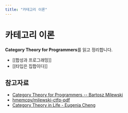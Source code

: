 ```yaml
---
title: "카테고리 이론"
---
```

# 카테고리 이론

**Category Theory for Programmers**를 읽고 정리합니다.

- [[합성과 프로그래밍]]
- [[타입은 집합이다]]

## 참고자료

- [Category Theory for Programmers -- Bartosz Milewski](https://bartoszmilewski.com/2014/10/28/category-theory-for-programmers-the-preface/)
- [hmemcpy/milewski-ctfp-pdf](https://github.com/hmemcpy/milewski-ctfp-pdf)
- [Category Theory in Life - Eugenia Cheng](https://www.youtube.com/watch?v=ho7oagHeqNc)